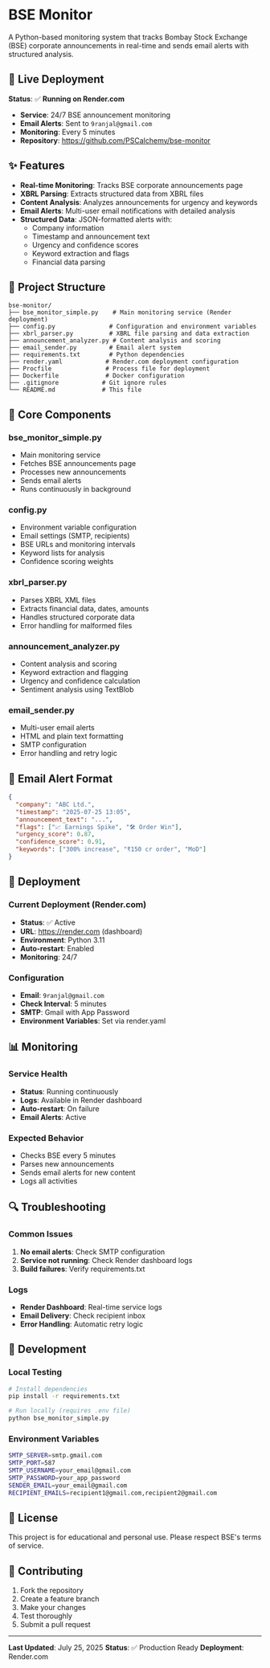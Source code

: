 # BSE Monitor

A Python-based monitoring system that tracks Bombay Stock Exchange (BSE) corporate announcements in real-time and sends email alerts with structured analysis.

## 🚀 **Live Deployment**

**Status**: ✅ **Running on Render.com**
- **Service**: 24/7 BSE announcement monitoring
- **Email Alerts**: Sent to `9ranjal@gmail.com`
- **Monitoring**: Every 5 minutes
- **Repository**: https://github.com/PSCalchemy/bse-monitor

## ✨ **Features**

- **Real-time Monitoring**: Tracks BSE corporate announcements page
- **XBRL Parsing**: Extracts structured data from XBRL files
- **Content Analysis**: Analyzes announcements for urgency and keywords
- **Email Alerts**: Multi-user email notifications with detailed analysis
- **Structured Data**: JSON-formatted alerts with:
  - Company information
  - Timestamp and announcement text
  - Urgency and confidence scores
  - Keyword extraction and flags
  - Financial data parsing

## 📁 **Project Structure**

```
bse-monitor/
├── bse_monitor_simple.py    # Main monitoring service (Render deployment)
├── config.py               # Configuration and environment variables
├── xbrl_parser.py          # XBRL file parsing and data extraction
├── announcement_analyzer.py # Content analysis and scoring
├── email_sender.py         # Email alert system
├── requirements.txt        # Python dependencies
├── render.yaml            # Render.com deployment configuration
├── Procfile               # Process file for deployment
├── Dockerfile             # Docker configuration
├── .gitignore            # Git ignore rules
└── README.md             # This file
```

## 🔧 **Core Components**

### **bse_monitor_simple.py**
- Main monitoring service
- Fetches BSE announcements page
- Processes new announcements
- Sends email alerts
- Runs continuously in background

### **config.py**
- Environment variable configuration
- Email settings (SMTP, recipients)
- BSE URLs and monitoring intervals
- Keyword lists for analysis
- Confidence scoring weights

### **xbrl_parser.py**
- Parses XBRL XML files
- Extracts financial data, dates, amounts
- Handles structured corporate data
- Error handling for malformed files

### **announcement_analyzer.py**
- Content analysis and scoring
- Keyword extraction and flagging
- Urgency and confidence calculation
- Sentiment analysis using TextBlob

### **email_sender.py**
- Multi-user email alerts
- HTML and plain text formatting
- SMTP configuration
- Error handling and retry logic

## 📧 **Email Alert Format**

```json
{
  "company": "ABC Ltd.",
  "timestamp": "2025-07-25 13:05",
  "announcement_text": "...",
  "flags": ["📈 Earnings Spike", "🛠️ Order Win"],
  "urgency_score": 0.87,
  "confidence_score": 0.91,
  "keywords": ["300% increase", "₹150 cr order", "MoD"]
}
```

## 🚀 **Deployment**

### **Current Deployment (Render.com)**
- **Status**: ✅ Active
- **URL**: https://render.com (dashboard)
- **Environment**: Python 3.11
- **Auto-restart**: Enabled
- **Monitoring**: 24/7

### **Configuration**
- **Email**: `9ranjal@gmail.com`
- **Check Interval**: 5 minutes
- **SMTP**: Gmail with App Password
- **Environment Variables**: Set via render.yaml

## 📊 **Monitoring**

### **Service Health**
- **Status**: Running continuously
- **Logs**: Available in Render dashboard
- **Auto-restart**: On failure
- **Email Alerts**: Active

### **Expected Behavior**
- Checks BSE every 5 minutes
- Parses new announcements
- Sends email alerts for new content
- Logs all activities

## 🔍 **Troubleshooting**

### **Common Issues**
1. **No email alerts**: Check SMTP configuration
2. **Service not running**: Check Render dashboard logs
3. **Build failures**: Verify requirements.txt

### **Logs**
- **Render Dashboard**: Real-time service logs
- **Email Delivery**: Check recipient inbox
- **Error Handling**: Automatic retry logic

## 📝 **Development**

### **Local Testing**
```bash
# Install dependencies
pip install -r requirements.txt

# Run locally (requires .env file)
python bse_monitor_simple.py
```

### **Environment Variables**
```bash
SMTP_SERVER=smtp.gmail.com
SMTP_PORT=587
SMTP_USERNAME=your_email@gmail.com
SMTP_PASSWORD=your_app_password
SENDER_EMAIL=your_email@gmail.com
RECIPIENT_EMAILS=recipient1@gmail.com,recipient2@gmail.com
```

## 📄 **License**

This project is for educational and personal use. Please respect BSE's terms of service.

## 🤝 **Contributing**

1. Fork the repository
2. Create a feature branch
3. Make your changes
4. Test thoroughly
5. Submit a pull request

---

**Last Updated**: July 25, 2025
**Status**: ✅ Production Ready
**Deployment**: Render.com 